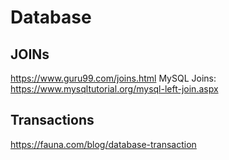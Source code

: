 # Database

## JOINs

https://www.guru99.com/joins.html
MySQL Joins: https://www.mysqltutorial.org/mysql-left-join.aspx

## Transactions
https://fauna.com/blog/database-transaction
